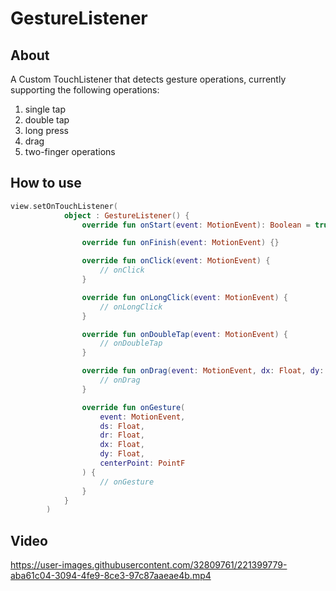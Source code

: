 # GestureListener

## About
A Custom TouchListener that detects gesture operations, currently supporting the following operations: 
1. single tap
2. double tap
3. long press
4. drag
4. two-finger operations

## How to use
```kotlin
view.setOnTouchListener(
            object : GestureListener() {
                override fun onStart(event: MotionEvent): Boolean = true

                override fun onFinish(event: MotionEvent) {}

                override fun onClick(event: MotionEvent) {
                    // onClick
                }

                override fun onLongClick(event: MotionEvent) {
                    // onLongClick
                }

                override fun onDoubleTap(event: MotionEvent) {
                    // onDoubleTap
                }

                override fun onDrag(event: MotionEvent, dx: Float, dy: Float) {
                    // onDrag
                }

                override fun onGesture(
                    event: MotionEvent,
                    ds: Float,
                    dr: Float,
                    dx: Float,
                    dy: Float,
                    centerPoint: PointF
                ) {
                    // onGesture
                }
            }
        )
```
## Video
https://user-images.githubusercontent.com/32809761/221399779-aba61c04-3094-4fe9-8ce3-97c87aaeae4b.mp4
